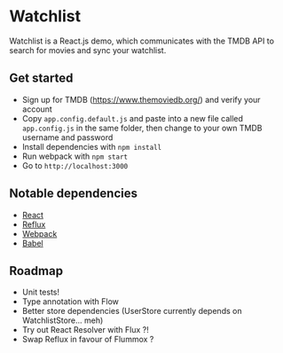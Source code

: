 # Watchlist

Watchlist is a React.js demo, which communicates with the TMDB API to search for movies and sync your watchlist.

## Get started

+ Sign up for TMDB (https://www.themoviedb.org/) and verify your account 
+ Copy `app.config.default.js` and paste into a new file called `app.config.js` in the same folder, then change to your own TMDB username and password
+ Install dependencies with `npm install`
+ Run webpack with `npm start`
+ Go to `http://localhost:3000`

## Notable dependencies

+ [React](https://github.com/facebook/react)
+ [Reflux](https://github.com/spoike/refluxjs)
+ [Webpack](https://github.com/webpack/webpack)
+ [Babel](https://babeljs.io)

## Roadmap

+ Unit tests!
+ Type annotation with Flow
+ Better store dependencies (UserStore currently depends on WatchlistStore... meh)
+ Try out React Resolver with Flux ?!
+ Swap Reflux in favour of Flummox ?
